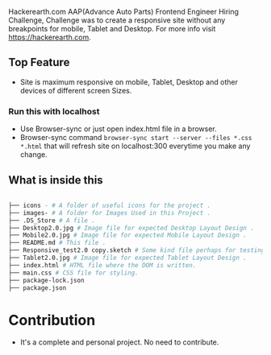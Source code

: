 Hackerearth.com AAP(Advance Auto Parts) Frontend Engineer Hiring Challenge, Challenge was to create a responsive site without any breakpoints for mobile, Tablet and Desktop. For more info visit https://hackerearth.com.


## Top Feature
* Site is maximum responsive on mobile, Tablet, Desktop and other devices of different screen Sizes.




### Run this with localhost
* Use Browser-sync or just open index.html file in a browser.
* Browser-sync command `browser-sync start --server --files *.css *.html` that will refresh site on localhost:300 everytime you make any change.

## What is inside this
```bash

├── icons - # A folder of useful icons for the project .
├── images- # A folder for Images Used in this Project .
├── .DS_Store # A file .
├── Desktop2.0.jpg # Image file for expected Desktop Layout Design .
├── Mobile2.0.jpg # Image file for expected Mobile Layout Design .
├── README.md # This file .
├── Responsive_test2.0 copy.sketch # Some kind file perhaps for testing .
├── Tablet2.0.jpg # Image file for expected Tablet Layout Design .
├── index.html # HTML file where the DOM is written.
├── main.css # CSS file for styling.
├── package-lock.json
├── package.json
```
# Contribution
* It's a complete and personal project. No need to contribute.

